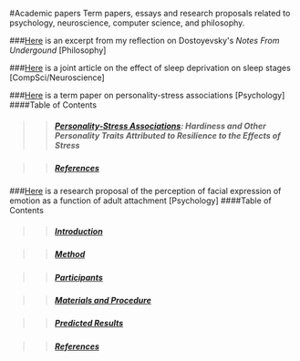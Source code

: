 #<a name = "top"></a>Academic papers
Term papers, essays and research proposals related to psychology, neuroscience, computer science, and philosophy.

###[Here](https://github.com/iisjade/writing-samples/blob/master/academic/notes-from-underground.md) is an excerpt from my reflection on Dostoyevsky's *Notes From Undergound* [Philosophy]

###[Here](https://github.com/iisjade/writing-samples/blob/master/academic/CourseraFinalProject.pdf) is a joint article on the effect of sleep deprivation on sleep stages [CompSci/Neuroscience]

###[Here](https://github.com/iisjade/writing-samples/blob/master/academic/personality-stress.md) is a term paper on personality-stress associations [Psychology]
####Table of Contents

>>##### [Personality-Stress Associations](https://github.com/iisjade/writing-samples/blob/master/academic/personality-stress.md/#top): Hardiness and Other Personality Traits Attributed to Resilience to the Effects of Stress 

>>##### [References](https://github.com/iisjade/writing-samples/blob/master/academic/personality-stress.md/#ref)

###[Here](https://github.com/iisjade/writing-samples/blob/master/academic/research-proposal.md) is a research proposal of the perception of facial expression of emotion as a function of adult attachment [Psychology]
####Table of Contents

>>##### [Introduction](https://github.com/iisjade/writing-samples/blob/master/academic/research-proposal.md/#top)

>>##### [Method](https://github.com/iisjade/writing-samples/blob/master/academic/research-proposal.md#method)

>>##### [Participants](https://github.com/iisjade/writing-samples/blob/master/academic/research-proposal.md#participants)

>>##### [Materials and Procedure](https://github.com/iisjade/writing-samples/blob/master/academic/research-proposal.md#materials-and-procedure)

>>##### [Predicted Results](https://github.com/iisjade/writing-samples/blob/master/academic/research-proposal.md#predicted-results)

>>##### [References](https://github.com/iisjade/writing-samples/blob/master/academic/research-proposal.md#references)
